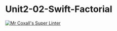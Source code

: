 # Unit2-02-Swift-Factorial
[![Mr Coxall's Super Linter](https://github.com/ICS4U-Programming-AlexanderM/Unit2-02-Swift-Factorial/workflows/Mr%20Coxall's%20Super%20Linter/badge.svg)](https://github.com/ICS4U-Programming-AlexanderM/Unit2-02-Swift-Factorial/actions/)
